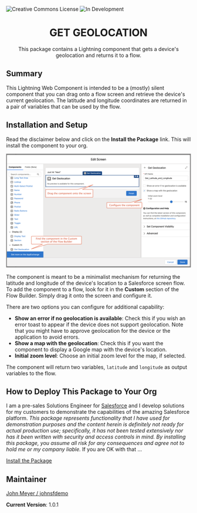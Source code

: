 ![Creative Commons License](https://img.shields.io/badge/license-Creative%20Commons-success) ![In Development](https://img.shields.io/badge/status-Released-success)

<h1 align="center">GET GEOLOCATION</h1>
<p align="center">
This package contains a Lightning component that gets a device's geolocation and returns it to a flow.
</p>

## Summary

This Lightning Web Component is intended to be a (mostly) silent component that you can drag onto a flow screen and retrieve the device's current geolocation. The latitude and longitude coordinates are returned in a pair of variables that can be used by the flow.

## Installation and Setup

Read the disclaimer below and click on the **Install the Package** link. This will install the component to your org.

![Installation and Setup](/images/GeolocationFlowComponent.png)

The component is meant to be a minimalist mechanism for returning the latitude and longitude of the device's location to a Salesforce screen flow. To add the component to a flow, look for it in the **Custom** section of the Flow Builder. Simply drag it onto the screen and configure it.

There are two options you can configure for additional capability:

- **Show an error if no geolocation is available**: Check this if you wish an error toast to appear if the device does not support geolocation. Note that you might have to approve geolocation for the device or the application to avoid errors.
- **Show a map with the geolocation**: Check this if you want the component to display a Google map with the device's location.
- **Initial zoom level**: Choose an initial zoom level for the map, if selected.

The component will return two variables, `latitude` and `longitude` as output variables to the flow.

## How to Deploy This Package to Your Org

I am a pre-sales Solutions Engineer for [Salesforce](https://www.salesforce.com) and I develop solutions for my customers to demonstrate the capabilities of the amazing Salesforce platform. _This package represents functionality that I have used for demonstration purposes and the content herein is definitely not ready for actual production use; specifically, it has not been tested extensively nor has it been written with security and access controls in mind. By installing this package, you assume all risk for any consequences and agree not to hold me or my company liable._ If you are OK with that ...

[Install the Package](https://login.salesforce.com/packaging/installPackage.apexp?p0=04t2E000003od1DQAQ)

## Maintainer

[John Meyer / johnsfdemo](https://github.com/johnsfdemo)

**Current Version**: 1.0.1
